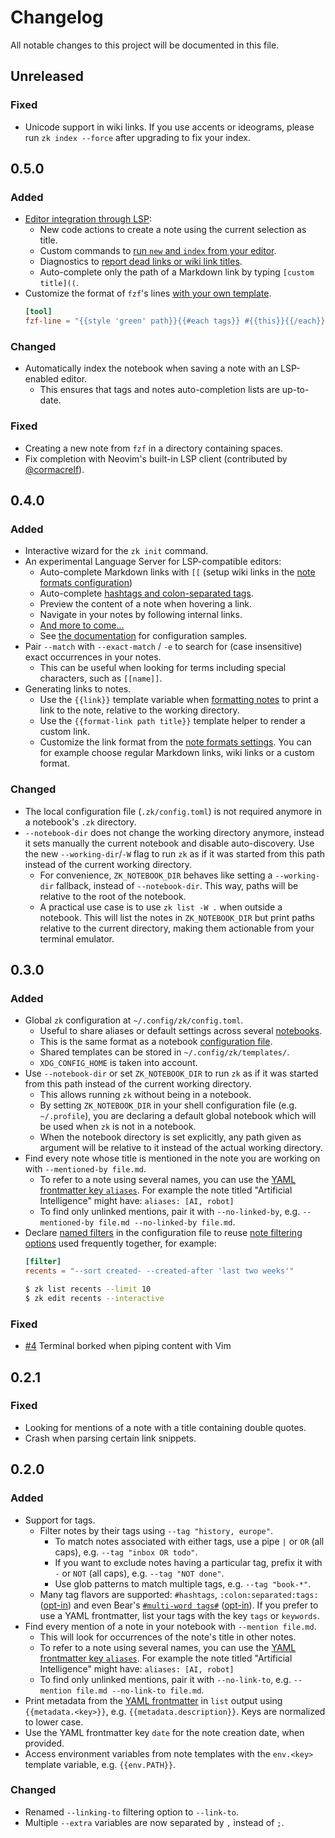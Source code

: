 # Changelog

All notable changes to this project will be documented in this file.

## Unreleased

### Fixed

* Unicode support in wiki links. If you use accents or ideograms, please run `zk index --force` after upgrading to fix your index.


## 0.5.0

### Added

* [Editor integration through LSP](https://github.com/mickael-menu/zk/issues/22):
    * New code actions to create a note using the current selection as title.
    * Custom commands to [run `new` and `index` from your editor](docs/editors-integration.md#custom-commands).
    * Diagnostics to [report dead links or wiki link titles](docs/config-lsp.md).
    * Auto-complete only the path of a Markdown link by typing `[custom title]((`.
* Customize the format of `fzf`'s lines [with your own template](docs/tool-fzf.md).
    ```toml
    [tool]
    fzf-line = "{{style 'green' path}}{{#each tags}} #{{this}}{{/each}} {{style 'black' body}}"
    ```

### Changed

* Automatically index the notebook when saving a note with an LSP-enabled editor.
    * This ensures that tags and notes auto-completion lists are up-to-date.

### Fixed

* Creating a new note from `fzf` in a directory containing spaces.
* Fix completion with Neovim's built-in LSP client (contributed by [@cormacrelf](https://github.com/mickael-menu/zk/pull/39)).


## 0.4.0

### Added

* Interactive wizard for the `zk init` command.
* An experimental Language Server for LSP-compatible editors:
    * Auto-complete Markdown links with `[[` (setup wiki links in the [note formats configuration](docs/note-format.md))
    * Auto-complete [hashtags and colon-separated tags](docs/tags.md).
    * Preview the content of a note when hovering a link.
    * Navigate in your notes by following internal links.
    * [And more to come...](https://github.com/mickael-menu/zk/issues/22)
    * See [the documentation](docs/editors-integration.md) for configuration samples.
* Pair `--match` with `--exact-match` / `-e` to search for (case insensitive) exact occurrences in your notes.
    * This can be useful when looking for terms including special characters, such as `[[name]]`.
* Generating links to notes.
    * Use the `{{link}}` template variable when [formatting notes](docs/template-format.md) to print a link to the note, relative to the working directory.
    * Use the `{{format-link path title}}` template helper to render a custom link.
    * Customize the link format from the [note formats settings](docs/note-format.md). You can for example choose regular Markdown links, wiki links or a custom format.

### Changed

* The local configuration file (`.zk/config.toml`) is not required anymore in a notebook's `.zk` directory.
* `--notebook-dir` does not change the working directory anymore, instead it sets manually the current notebook and disable auto-discovery. Use the new `--working-dir`/`-W` flag to run `zk` as if it was started from this path instead of the current working directory.
    * For convenience, `ZK_NOTEBOOK_DIR` behaves like setting a `--working-dir` fallback, instead of `--notebook-dir`. This way, paths will be relative to the root of the notebook.
    * A practical use case is to use `zk list -W .` when outside a notebook. This will list the notes in `ZK_NOTEBOOK_DIR` but print paths relative to the current directory, making them actionable from your terminal emulator.


## 0.3.0

### Added

* Global `zk` configuration at `~/.config/zk/config.toml`.
    * Useful to share aliases or default settings across several [notebooks](docs/notebook.md).
    * This is the same format as a notebook [configuration file](docs/config.md).
    * Shared templates can be stored in `~/.config/zk/templates/`.
    * `XDG_CONFIG_HOME` is taken into account.
* Use `--notebook-dir` or set `ZK_NOTEBOOK_DIR` to run `zk` as if it was started from this path instead of the current working directory.
    * This allows running `zk` without being in a notebook.
    * By setting `ZK_NOTEBOOK_DIR` in your shell configuration file (e.g. `~/.profile`), you are declaring a default global notebook which will be used when `zk` is not in a notebook.
    * When the notebook directory is set explicitly, any path given as argument will be relative to it instead of the actual working directory.
* Find every note whose title is mentioned in the note you are working on with `--mentioned-by file.md`.
    * To refer to a note using several names, you can use the [YAML frontmatter key `aliases`](https://publish.obsidian.md/help/How+to/Add+aliases+to+note). For example the note titled "Artificial Intelligence" might have: `aliases: [AI, robot]`
    * To find only unlinked mentions, pair it with `--no-linked-by`, e.g. `--mentioned-by file.md --no-linked-by file.md`.
* Declare [named filters](docs/config-filter.md) in the configuration file to reuse [note filtering options](docs/note-filtering.md) used frequently together, for example:
    ```toml
    [filter]
    recents = "--sort created- --created-after 'last two weeks'"
    ```
    ```sh
    $ zk list recents --limit 10
    $ zk edit recents --interactive
    ```

### Fixed

* [#4](https://github.com/mickael-menu/zk/issues/4) Terminal borked when piping content with Vim


## 0.2.1

### Fixed

* Looking for mentions of a note with a title containing double quotes.
* Crash when parsing certain link snippets.


## 0.2.0

### Added

* Support for tags.
    * Filter notes by their tags using `--tag "history, europe"`.
        * To match notes associated with either tags, use a pipe `|` or `OR` (all caps), e.g. `--tag "inbox OR todo"`.
        * If you want to exclude notes having a particular tag, prefix it with `-` or `NOT` (all caps), e.g. `--tag "NOT done"`.
        * Use glob patterns to match multiple tags, e.g. `--tag "book-*"`.
    * Many tag flavors are supported: `#hashtags`, `:colon:separated:tags:` ([opt-in](docs/note-format.md)) and even Bear's [`#multi-word tags#`](https://blog.bear.app/2017/11/bear-tips-how-to-create-multi-word-tags/) ([opt-in](docs/note-format.md)). If you prefer to use a YAML frontmatter, list your tags with the key `tags` or `keywords`.
* Find every mention of a note in your notebook with `--mention file.md`.
    * This will look for occurrences of the note's title in other notes.
    * To refer to a note using several names, you can use the [YAML frontmatter key `aliases`](https://publish.obsidian.md/help/How+to/Add+aliases+to+note). For example the note titled "Artificial Intelligence" might have: `aliases: [AI, robot]`
    * To find only unlinked mentions, pair it with `--no-link-to`, e.g. `--mention file.md --no-link-to file.md`.
* Print metadata from the [YAML frontmatter](docs/note-frontmatter.md) in `list` output using `{{metadata.<key>}}`, e.g. `{{metadata.description}}`. Keys are normalized to lower case.
* Use the YAML frontmatter key `date` for the note creation date, when provided.
* Access environment variables from note templates with the `env.<key>` template variable, e.g. `{{env.PATH}}`.

### Changed

* Renamed `--linking-to` filtering option to `--link-to`.
* Multiple `--extra` variables are now separated by `,` instead of `;`.

